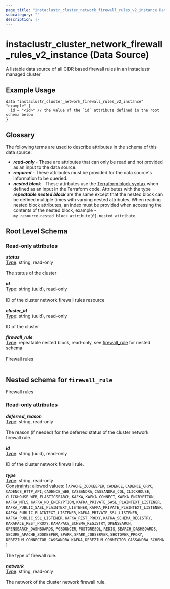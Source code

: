 ```yaml
---
page_title: "instaclustr_cluster_network_firewall_rules_v2_instance Data Source - terraform-provider-instaclustr"
subcategory: ""
description: |-
---
```


# instaclustr_cluster_network_firewall_rules_v2_instance (Data Source)
A listable data source of all CIDR based firewall rules in an Instaclustr managed cluster
## Example Usage
```
data "instaclustr_cluster_network_firewall_rules_v2_instance" "example" { 
  id = "<id>" // the value of the `id` attribute defined in the root schema below
}
```
## Glossary
The following terms are used to describe attributes in the schema of this data source:
- **_read-only_** - These are attributes that can only be read and not provided as an input to the data source.
- **_required_** - These attributes must be provided for the data source's information to be queried.
- **_nested block_** - These attributes use the [Terraform block syntax](https://www.terraform.io/language/attr-as-blocks) when defined as an input in the Terraform code. Attributes with the type **_repeatable nested block_** are the same except that the nested block can be defined multiple times with varying nested attributes. When reading nested block attributes, an index must be provided when accessing the contents of the nested block, example - `my_resource.nested_block_attribute[0].nested_attribute`.
## Root Level Schema
### Read-only attributes
*___status___*<br>
<ins>Type</ins>: string, read-only<br>
<br>The status of the cluster<br><br>
*___id___*<br>
<ins>Type</ins>: string (uuid), read-only<br>
<br>ID of the cluster network firewall rules resource<br><br>
*___cluster_id___*<br>
<ins>Type</ins>: string (uuid), read-only<br>
<br>ID of the cluster<br><br>
*___firewall_rule___*<br>
<ins>Type</ins>: repeatable nested block, read-only, see [firewall_rule](#nested--firewall_rule) for nested schema<br>
<br>Firewall rules<br><br>
<a id="nested--firewall_rule"></a>
## Nested schema for `firewall_rule`
Firewall rules<br>
### Read-only attributes
*___deferred_reason___*<br>
<ins>Type</ins>: string, read-only<br>
<br>The reason (if needed) for the deferred status of the cluster network firewall rule.<br><br>
*___id___*<br>
<ins>Type</ins>: string (uuid), read-only<br>
<br>ID of the cluster network firewall rule.<br><br>
*___type___*<br>
<ins>Type</ins>: string, read-only<br>
<ins>Constraints</ins>: allowed values: [ `APACHE_ZOOKEEPER`, `CADENCE`, `CADENCE_GRPC`, `CADENCE_HTTP_API`, `CADENCE_WEB`, `CASSANDRA`, `CASSANDRA_CQL`, `CLICKHOUSE`, `CLICKHOUSE_WEB`, `ELASTICSEARCH`, `KAFKA`, `KAFKA_CONNECT`, `KAFKA_ENCRYPTION`, `KAFKA_MTLS`, `KAFKA_NO_ENCRYPTION`, `KAFKA_PRIVATE_SASL_PLAINTEXT_LISTENER`, `KAFKA_PUBLIC_SASL_PLAINTEXT_LISTENER`, `KAFKA_PRIVATE_PLAINTEXT_LISTENER`, `KAFKA_PUBLIC_PLAINTEXT_LISTENER`, `KAFKA_PRIVATE_SSL_LISTENER`, `KAFKA_PUBLIC_SSL_LISTENER`, `KAFKA_REST_PROXY`, `KAFKA_SCHEMA_REGISTRY`, `KARAPACE_REST_PROXY`, `KARAPACE_SCHEMA_REGISTRY`, `OPENSEARCH`, `OPENSEARCH_DASHBOARDS`, `PGBOUNCER`, `POSTGRESQL`, `REDIS`, `SEARCH_DASHBOARDS`, `SECURE_APACHE_ZOOKEEPER`, `SPARK`, `SPARK_JOBSERVER`, `SHOTOVER_PROXY`, `DEBEZIUM_CONNECTOR_CASSANDRA_KAFKA`, `DEBEZIUM_CONNECTOR_CASSANDRA_SCHEMA` ]<br><br>The type of firewall rule.<br><br>
*___network___*<br>
<ins>Type</ins>: string, read-only<br>
<br>The network of the cluster network firewall rule.<br><br>
